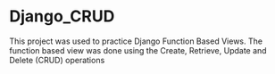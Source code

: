 # Django_CRUD

This project was used to practice Django Function Based Views.
The function based view was done using the Create, Retrieve, Update
and Delete (CRUD) operations
